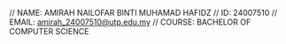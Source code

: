 // NAME: AMIRAH NAILOFAR BINTI MUHAMAD HAFIDZ
// ID: 24007510
// EMAIL: amirah_24007510@utp.edu.my
// COURSE: BACHELOR OF COMPUTER SCIENCE

